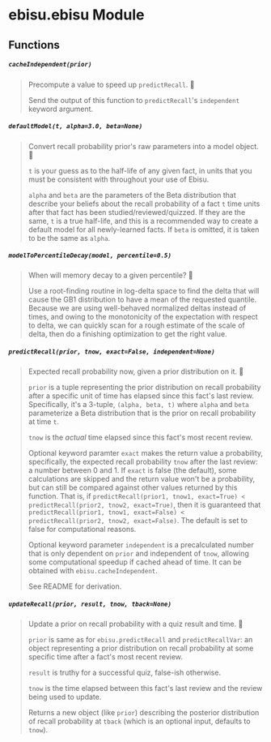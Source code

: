
# ebisu.ebisu Module


## Functions

##### `cacheIndependent(prior)` 

> Precompute a value to speed up `predictRecall`. 🥥
> 
>   Send the output of this function to `predictRecall`'s `independent` keyword argument.



##### `defaultModel(t, alpha=3.0, beta=None)` 

> Convert recall probability prior's raw parameters into a model object. 🍗
> 
>   `t` is your guess as to the half-life of any given fact, in units that you
>   must be consistent with throughout your use of Ebisu.
> 
>   `alpha` and `beta` are the parameters of the Beta distribution that describe
>   your beliefs about the recall probability of a fact `t` time units after that
>   fact has been studied/reviewed/quizzed. If they are the same, `t` is a true
>   half-life, and this is a recommended way to create a default model for all
>   newly-learned facts. If `beta` is omitted, it is taken to be the same as
>   `alpha`.



##### `modelToPercentileDecay(model, percentile=0.5)` 

> When will memory decay to a given percentile? 🏀
> 
>   Use a root-finding routine in log-delta space to find the delta that
>   will cause the GB1 distribution to have a mean of the requested quantile.
>   Because we are using well-behaved normalized deltas instead of times, and
>   owing to the monotonicity of the expectation with respect to delta, we can
>   quickly scan for a rough estimate of the scale of delta, then do a finishing
>   optimization to get the right value.



##### `predictRecall(prior, tnow, exact=False, independent=None)` 

> Expected recall probability now, given a prior distribution on it. 🍏
> 
>   `prior` is a tuple representing the prior distribution on recall probability
>   after a specific unit of time has elapsed since this fact's last review.
>   Specifically,  it's a 3-tuple, `(alpha, beta, t)` where `alpha` and `beta`
>   parameterize a Beta distribution that is the prior on recall probability at
>   time `t`.
> 
>   `tnow` is the *actual* time elapsed since this fact's most recent review.
> 
>   Optional keyword paramter `exact` makes the return value a probability, specifically, the expected recall probability `tnow` after the last review: a number between 0 and 1. If `exact` is false (the default), some calculations are skipped and the return value won't be a probability, but can still be compared against other values returned by this function. That is, if `predictRecall(prior1, tnow1, exact=True) < predictRecall(prior2, tnow2, exact=True)`, then it is guaranteed that `predictRecall(prior1, tnow1, exact=False) < predictRecall(prior2, tnow2, exact=False)`. The default is set to false for computational reasons.
> 
>   Optional keyword parameter `independent` is a precalculated number that is only dependent on `prior` and independent of `tnow`, allowing some computational speedup if cached ahead of time. It can be obtained with `ebisu.cacheIndependent`.
> 
>   See README for derivation.



##### `updateRecall(prior, result, tnow, tback=None)` 

> Update a prior on recall probability with a quiz result and time. 🍌
> 
>   `prior` is same as for `ebisu.predictRecall` and `predictRecallVar`: an object
>   representing a prior distribution on recall probability at some specific time
>   after a fact's most recent review.
> 
>   `result` is truthy for a successful quiz, false-ish otherwise.
> 
>   `tnow` is the time elapsed between this fact's last review and the review
>   being used to update.
> 
>   Returns a new object (like `prior`) describing the posterior distribution of
>   recall probability at `tback` (which is an optional input, defaults to `tnow`).


